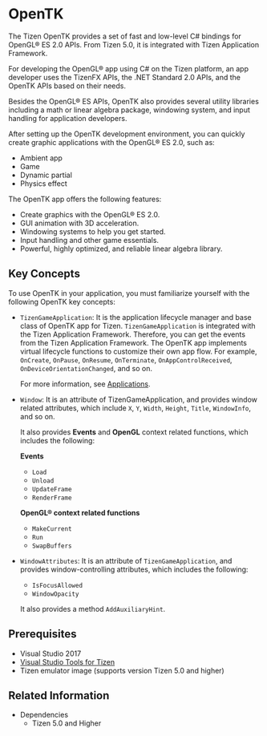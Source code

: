 
# OpenTK

The Tizen OpenTK provides a set of fast and low-level C# bindings for OpenGL&reg; ES 2.0 APIs. From Tizen 5.0, it is integrated with Tizen Application Framework.

For developing the OpenGL&reg; app using C# on the Tizen platform, an app developer uses the TizenFX APIs, the .NET Standard 2.0 APIs, and the OpenTK APIs based on their needs.

Besides the OpenGL&reg; ES APIs, OpenTK also provides several utility libraries including a math or linear algebra package, windowing system, and input handling for application developers.

After setting up the OpenTK development environment, you can quickly create graphic applications with the OpenGL&reg; ES 2.0, such as:

-   Ambient app
-   Game
-   Dynamic partial
-   Physics effect


The OpenTK app offers the following features:

-   Create graphics with the OpenGL&reg; ES 2.0.
-   GUI animation with 3D acceleration.
-   Windowing systems to help you get started.
-   Input handling and other game essentials.
-   Powerful, highly optimized, and reliable linear algebra library.


## Key Concepts

To use OpenTK in your application, you must familiarize yourself with the following OpenTK key concepts:

-   `TizenGameApplication`: It is the application lifecycle manager and base class of OpenTK app for Tizen. `TizenGameApplication` is integrated with the Tizen Application Framework. Therefore, you can get the events from the Tizen Application Framework.
    The OpenTK app implements virtual lifecycle functions to customize their own app flow.
    For example, `OnCreate`, `OnPause`, `OnResume`, `OnTerminate`, `OnAppControlReceived`, `OnDeviceOrientationChanged`, and so on. 
    
    For more information, see [Applications](../applications/ui-app.md).
    
-   `Window`: It is an attribute of TizenGameApplication, and provides window related attributes, which include `X`, `Y`, `Width`, `Height`, `Title`, `WindowInfo`, and so on. 

    It also provides **Events** and **OpenGL** context related functions, which includes the following:
    
    **Events**
    
    -   `Load`
    -   `Unload`
    -   `UpdateFrame`
    -   `RenderFrame`
    
    **OpenGL&reg; context related functions**
    
    -   `MakeCurrent`
    -   `Run`
    -   `SwapBuffers`
    
-   `WindowAttributes`: It is an attribute of `TizenGameApplication`, and provides window-controlling attributes, which includes the following:

    -   `IsFocusAllowed`
    -   `WindowOpacity`
    
    It also provides a method `AddAuxiliaryHint`.

## Prerequisites

- Visual Studio 2017
- [Visual Studio Tools for Tizen](../../../vstools/install.md)
- Tizen emulator image (supports version Tizen 5.0 and higher)

## Related Information
- Dependencies
  -   Tizen 5.0 and Higher
